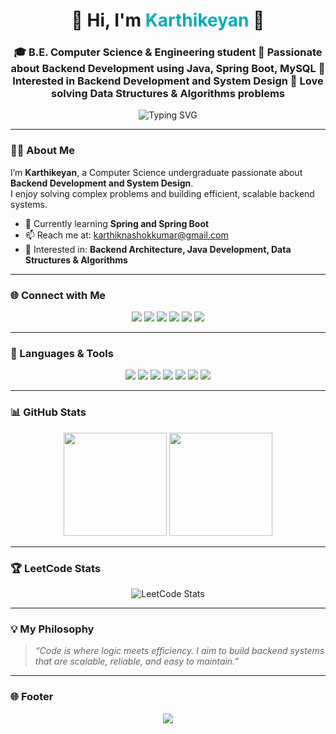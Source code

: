 <!-- Futuristic GitHub Profile for Karthikeyan -->
<h1 align="center">🚀 Hi, I'm <span style="color:#00ADB5;">Karthikeyan</span> 👋</h1>

<h3 align="center">🎓 B.E. Computer Science & Engineering student 🔹 Passionate about Backend Development using Java, Spring Boot, MySQL 📌 Interested in Backend Development and System Design 🧩 Love solving Data Structures & Algorithms problems</h3>

<p align="center">
  <img src="https://readme-typing-svg.herokuapp.com?font=Poppins&weight=600&size=22&duration=3500&pause=800&color=00ADB5&center=true&vCenter=true&width=600&lines=Back-End+Developer;Building+Scalable+Projects;Java+%7C+SpringBoot;Eager+to+Learn" alt="Typing SVG" />
</p>


---

### 👨‍💻 About Me
I’m **Karthikeyan**, a Computer Science undergraduate passionate about **Backend Development and System Design**.  
I enjoy solving complex problems and building efficient, scalable backend systems.  

- 🌱 Currently learning **Spring and Spring Boot**  
- 📫 Reach me at: [karthiknashokkumar@gmail.com](mailto:karthiknashokkumar@gmail.com)  
- 🎯 Interested in: **Backend Architecture, Java Development, Data Structures & Algorithms**  

---

### 🌐 Connect with Me

<p align="center">
<a href="https://linkedin.com/in/karthikeyan-a-b681bb280" target="blank"><img src="https://img.shields.io/badge/LinkedIn-blue?style=for-the-badge&logo=linkedin&logoColor=white"></a>
<a href="https://instagram.com/_karthii._._" target="blank"><img src="https://img.shields.io/badge/Instagram-E4405F?style=for-the-badge&logo=instagram&logoColor=white"></a>
<a href="https://www.codechef.com/users/karthikeyan161" target="blank"><img src="https://img.shields.io/badge/CodeChef-333?style=for-the-badge&logo=codechef&logoColor=white"></a>
<a href="https://www.hackerrank.com/karthikeyana161" target="blank"><img src="https://img.shields.io/badge/HackerRank-2EC866?style=for-the-badge&logo=hackerrank&logoColor=white"></a>
<a href="https://www.leetcode.com/karthikeyan_ashokkumar" target="blank"><img src="https://img.shields.io/badge/LeetCode-FFA116?style=for-the-badge&logo=leetcode&logoColor=white"></a>
<a href="https://auth.geeksforgeeks.org/user/karthikeyan_ashokkumar" target="blank"><img src="https://img.shields.io/badge/GeeksforGeeks-0F9D58?style=for-the-badge&logo=geeksforgeeks&logoColor=white"></a>
</p>

---

### 🧰 Languages & Tools

<p align="center">
  <img src="https://img.shields.io/badge/Java-ED8B00?style=for-the-badge&logo=openjdk&logoColor=white"/>
  <img src="https://img.shields.io/badge/Spring_Boot-6DB33F?style=for-the-badge&logo=springboot&logoColor=white"/>
  <img src="https://img.shields.io/badge/MySQL-005C84?style=for-the-badge&logo=mysql&logoColor=white"/>
  <img src="https://img.shields.io/badge/HTML5-E34F26?style=for-the-badge&logo=html5&logoColor=white"/>
  <img src="https://img.shields.io/badge/CSS3-1572B6?style=for-the-badge&logo=css3&logoColor=white"/>
  <img src="https://img.shields.io/badge/Python-3776AB?style=for-the-badge&logo=python&logoColor=white"/>
  <img src="https://img.shields.io/badge/C%23-239120?style=for-the-badge&logo=csharp&logoColor=white"/>
</p>

---

### 📊 GitHub Stats

<p align="center">
  <img src="https://github-readme-stats.vercel.app/api?username=karthikeyan-ashok&show_icons=true&theme=tokyonight" height="165"/>
  <img src="https://streak-stats.demolab.com?user=karthikeyan-ashok&theme=tokyonight" height="165"/>
</p>

---

### 🏆 LeetCode Stats

<p align="center">
  <img src="https://leetcard.jacoblin.cool/karthikeyan_ashokkumar?theme=dark&font=Karma&ext=contest" alt="LeetCode Stats"/>
</p>

---

### 💡 My Philosophy

> *“Code is where logic meets efficiency. I aim to build backend systems that are scalable, reliable, and easy to maintain.”*

---

### 🌐 Footer

<p align="center">
  <img src="https://capsule-render.vercel.app/api?type=waving&height=120&color=0:00adb5,100:222831&section=footer&text=Thanks+for+visiting,+Karthikeyan!&fontColor=ffffff&fontAlignY=35"/>
</p>
